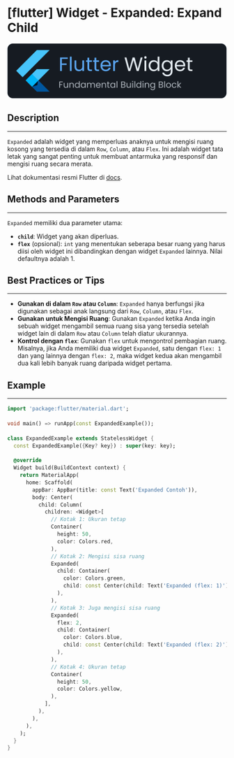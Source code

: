 # [flutter] Widget - Expanded: Expand Child

![widget](https://raw.githubusercontent.com/oujisan/OuVault/main/img/flutter-widget.png)

## Description
---
`Expanded` adalah widget yang memperluas anaknya untuk mengisi ruang kosong yang tersedia di dalam `Row`, `Column`, atau `Flex`. Ini adalah widget tata letak yang sangat penting untuk membuat antarmuka yang responsif dan mengisi ruang secara merata.

Lihat dokumentasi resmi Flutter di [docs](https://api.flutter.dev/flutter/widgets/Expanded-class.html).

## Methods and Parameters
---
`Expanded` memiliki dua parameter utama:
* **`child`**: Widget yang akan diperluas.
* **`flex`** (opsional): `int` yang menentukan seberapa besar ruang yang harus diisi oleh widget ini dibandingkan dengan widget `Expanded` lainnya. Nilai defaultnya adalah 1.

## Best Practices or Tips
---
* **Gunakan di dalam `Row` atau `Column`**: `Expanded` hanya berfungsi jika digunakan sebagai anak langsung dari `Row`, `Column`, atau `Flex`.
* **Gunakan untuk Mengisi Ruang**: Gunakan `Expanded` ketika Anda ingin sebuah widget mengambil semua ruang sisa yang tersedia setelah widget lain di dalam `Row` atau `Column` telah diatur ukurannya.
* **Kontrol dengan `flex`**: Gunakan `flex` untuk mengontrol pembagian ruang. Misalnya, jika Anda memiliki dua widget `Expanded`, satu dengan `flex: 1` dan yang lainnya dengan `flex: 2`, maka widget kedua akan mengambil dua kali lebih banyak ruang daripada widget pertama.

## Example
---
```dart
import 'package:flutter/material.dart';

void main() => runApp(const ExpandedExample());

class ExpandedExample extends StatelessWidget {
  const ExpandedExample({Key? key}) : super(key: key);

  @override
  Widget build(BuildContext context) {
    return MaterialApp(
      home: Scaffold(
        appBar: AppBar(title: const Text('Expanded Contoh')),
        body: Center(
          child: Column(
            children: <Widget>[
              // Kotak 1: Ukuran tetap
              Container(
                height: 50,
                color: Colors.red,
              ),
              // Kotak 2: Mengisi sisa ruang
              Expanded(
                child: Container(
                  color: Colors.green,
                  child: const Center(child: Text('Expanded (flex: 1)')),
                ),
              ),
              // Kotak 3: Juga mengisi sisa ruang
              Expanded(
                flex: 2,
                child: Container(
                  color: Colors.blue,
                  child: const Center(child: Text('Expanded (flex: 2)')),
                ),
              ),
              // Kotak 4: Ukuran tetap
              Container(
                height: 50,
                color: Colors.yellow,
              ),
            ],
          ),
        ),
      ),
    );
  }
}